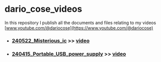 # dario_cose_videos
In this repository I publish all the documents and files relating to my videos [www.youtube.com/@dariocose](https://www.youtube.com/@dariocose)

- ### [240522_Misterious_ic](https://github.com/dariocose/dario_cose_videos/tree/main/240522_Misterious_ic) >> [video](https://youtu.be/-nbtxf4mtnU)
- ### [240415_Portable_USB_power_supply](https://github.com/dariocose/dario_cose_videos/tree/main/240415_Portable_USB_power_supply) >> [video](https://www.youtube.com/watch?v=oOKRbhnA3Gw)
#
#
#
#
#
#
#
#
#
#
#
#
#
#
#
#
#
#
#
#

